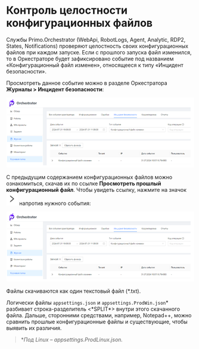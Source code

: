# Контроль целостности конфигурационных файлов

Службы Primo.Orchestrator (WebApi, RobotLogs, Agent, Analytic, RDP2, States, Notifications) проверяют целостность своих конфигурационных файлов при каждом запуске. 
Если с прошлого запуска файл изменился, то в Оркестраторе будет зафиксировано событие под названием «Конфигурационный файл изменен», 
относящееся к типу «Инцидент безопасности». 

Просмотреть данное событие можно в разделе Оркестратора **Журналы > Инцидент безопасности**:

![](../../orchestrator-new/resources/deploy/config-integrity-1.PNG)

С предыдущим содержанием конфигурационных файлов можно ознакомиться, скачав их по ссылке **Просмотреть прошлый конфигурационный файл**. 
Чтобы увидеть ссылку, нажмите на значок ![](../../orchestrator-new/resources/deploy/config-integrity-3.PNG) напротив нужного события:

![](../../orchestrator-new/resources/deploy/config-integrity-1.PNG)

Файлы скачиваются как один текстовый файл (\*.txt). 

Логически файлы `appsettings.json` и `appsettings.ProdWin.json`\* разбивает строка-разделитель <\*SPLIT\*> внутри этого скачанного файла. 
Дальше, сторонними средствами, например, Notepad++, можно сравнить прошлые конфигурационные файлы и существующие, 
чтобы выявить их различия.

> \**Под Linux – appsettings.ProdLinux.json.*
